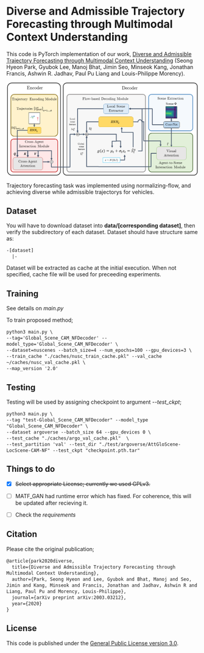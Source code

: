 # Diverse and Admissible Trajectory Forecasting through Multimodal Context Understanding

This code is PyTorch implementation of our work, [Diverse and Admissible Trajectory Forecasting through Multimodal Context Understanding](https://arxiv.org/abs/2003.03212) (Seong Hyeon Park, Gyubok Lee, Manoj Bhat, Jimin Seo, Minseok Kang, Jonathan Francis, Ashwin R. Jadhav, Paul Pu Liang and Louis-Philippe Morency). 

![Model Diagram](model_figure.png)

Trajectory forecasting task was implemented using normalizing-flow, and achieving diverse while admissible trajectorys for vehicles.

## Dataset

You will have to download dataset into **data/[corresponding dataset]**, then verify the subdirectory of each dataset. Dataset should have structure same as:

```
-[dataset]
  |- 
```

Dataset will be extracted as cache at the initial execution. When not specified, cache file will be used for preceeding experiments. 

## Training

See details on *main.py*

To train proposed method;
```
python3 main.py \
--tag='Global_Scene_CAM_NFDecoder' --model_type='Global_Scene_CAM_NFDecoder' \
--dataset=nuscenes --batch_size=4 --num_epochs=100 --gpu_devices=3 \
--train_cache "./caches/nusc_train_cache.pkl" --val_cache ~/caches/nusc_val_cache.pkl \
--map_version '2.0' 
```


## Testing

Testing will be used by assigning checkpoint to argument *--test_ckpt*;
```
python3 main.py \
--tag "test-Global_Scene_CAM_NFDecoder" --model_type "Global_Scene_CAM_NFDecoder" \
--dataset argoverse --batch_size 64 --gpu_devices 0 \
--test_cache "./caches/argo_val_cache.pkl"  \
--test_partition 'val' --test_dir "./test/argoverse/AttGloScene-LocScene-CAM-NF" --test_ckpt "checkpoint.pth.tar"
```

## Things to do

- [x] ~~Select appropriate License; currently we used GPLv3.~~
- [ ] MATF_GAN had runtime error which has fixed. For coherence, this will be updated after recieving it.
- [ ] Check the *requirements*


## Citation
Please cite the original publication;

```
@article{park2020diverse,
  title={Diverse and Admissible Trajectory Forecasting through Multimodal Context Understanding},
  author={Park, Seong Hyeon and Lee, Gyubok and Bhat, Manoj and Seo, Jimin and Kang, Minseok and Francis, Jonathan and Jadhav, Ashwin R and Liang, Paul Pu and Morency, Louis-Philippe},
  journal={arXiv preprint arXiv:2003.03212},
  year={2020}
}
```


## License

This code is published under the [General Public License version 3.0](LICENSE).
